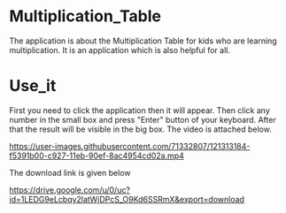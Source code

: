 # Multiplication_Table

The application is about the Multiplication Table for kids who are learning multiplication. It is an application which is also helpful for all.

# Use_it

First you need to click the application then it will appear. Then click any number in the small box and press "Enter" button of your keyboard. After 
that the result will be visible in the big box. The video is attached below.

https://user-images.githubusercontent.com/71332807/121313184-f5391b00-c927-11eb-90ef-8ac4954cd02a.mp4

The download link is given below

https://drive.google.com/u/0/uc?id=1LEDG9eLcbqy2latWjDPcS_O9Kd6SSRmX&export=download
